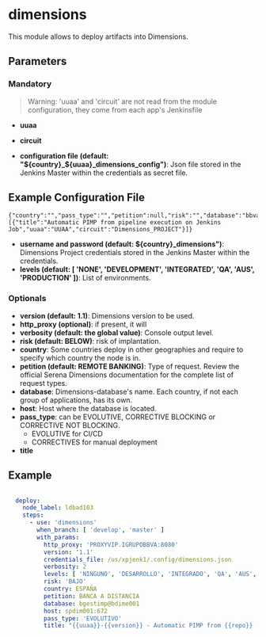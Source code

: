 # dimensions
This module allows to deploy artifacts into Dimensions.

## Parameters

### Mandatory

> Warning: 'uuaa' and 'circuit' are not read from the module configuration, they come from each app's Jenkinsfile
* **uuaa**
* **circuit**

* **configuration file (default: "${country}_${uuaa}_dimensions_config")**: Json file stored in the Jenkins Master within the credentials as secret file.

## Example Configuration File
```
{"country":"","pass_type":"","petition":null,"risk":"","database":"bbva_ccr@bdibp002","host":"150.50.102.145:671","date":1592257110,"pimps":[{"title":"Automatic PIMP from pipeline execution on Jenkins Job","uuaa":"UUAA","circuit":"Dimensions_PROJECT"}]}
```

* **username and password (default: ${country}_dimensions")**: Dimensions Project credentials stored in the Jenkins Master within the credentials.
* **levels (default: [ 'NONE', 'DEVELOPMENT', 'INTEGRATED', 'QA', 'AUS', 'PRODUCTION' ])**: List of environments.

### Optionals

* **version (default: 1.1)**: Dimensions version to be used.
* **http_proxy (optional)**: if present, it will
* **verbosity (default: the global value)**: Console output level.
* **risk (default: BELOW)**: risk of implantation.
* **country**: Some countries deploy in other geographies and require to specify which country the node is in.
* **petition (default: REMOTE BANKING)**: Type of request. Review the official Serena Dimensions documentation for the complete list of request types.
* **database**: Dimensions-database's name. Each country, if not each group of applications, has its own.
* **host**: Host where the database is located.
* **pass_type**: can be EVOLUTIVE, CORRECTIVE BLOCKING or CORRECTIVE NOT BLOCKING.
  * EVOLUTIVE for CI/CD
  * CORRECTIVES for manual deployment
* **title**

## Example
```yml

  deploy:
    node_label: ldbad103
    steps:
      - use: 'dimensions'
        when_branch: [ 'develop', 'master' ]
        with_params:
          http_proxy: 'PROXYVIP.IGRUPOBBVA:8080'
          version: '1.1'
          credentials_file: /us/xpjenk1/.config/dimensions.json
          verbosity: 2
          levels: [ 'NINGUNO', 'DESARROLLO', 'INTEGRADO', 'QA', 'AUS', 'PRODUCCION' ]
          risk: 'BAJO'
          country: ESPAÑA
          petition: BANCA A DISTANCIA
          database: bgestimp@bdime001
          host: spdim001:672
          pass_type: 'EVOLUTIVO'
          title: "{{uuaa}}-{{version}} - Automatic PIMP from {{repo}} ({{branch}})"
```

